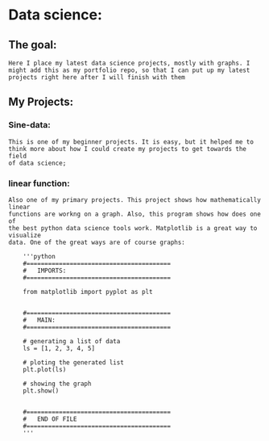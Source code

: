 # Data science:


## The goal:
    Here I place my latest data science projects, mostly with graphs. I
    might add this as my portfolio repo, so that I can put up my latest
    projects right here after I will finish with them

## My Projects:

### Sine-data:
    This is one of my beginner projects. It is easy, but it helped me to
    think more about how I could create my projects to get towards the field
    of data science;


### linear function:
    Also one of my primary projects. This project shows how mathematically linear
    functions are workng on a graph. Also, this program shows how does one of
    the best python data science tools work. Matplotlib is a great way to visualize
    data. One of the great ways are of course graphs:

        '''python
        #========================================
        #   IMPORTS:
        #========================================

        from matplotlib import pyplot as plt


        #========================================
        #   MAIN:
        #========================================

        # generating a list of data
        ls = [1, 2, 3, 4, 5]

        # ploting the generated list
        plt.plot(ls)

        # showing the graph
        plt.show()


        #========================================
        #   END OF FILE
        #========================================
        '''
